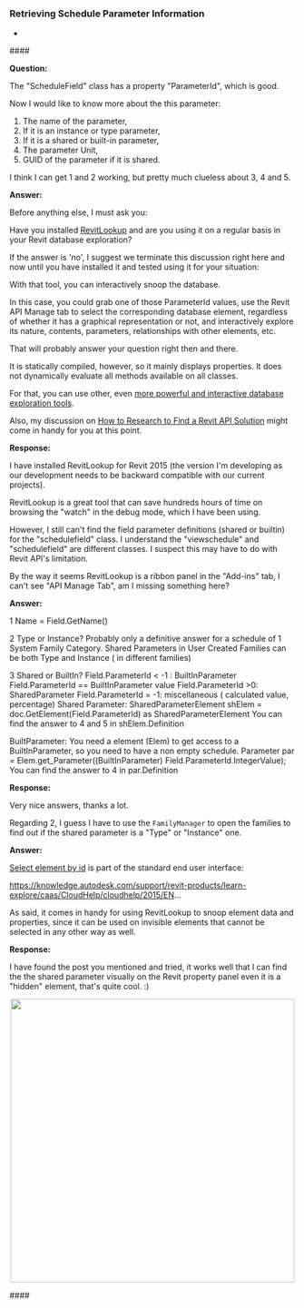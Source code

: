 <head>
<meta http-equiv="Content-Type" content="text/html; charset=utf-8">
<link rel="stylesheet" type="text/css" href="bc.css">
<script src="run_prettify.js" type="text/javascript"></script>
<!--
<script src="https://google-code-prettify.googlecode.com/svn/loader/run_prettify.js" type="text/javascript"></script>
-->
</head>

<!---

- 12553492 [Getting parameter information from a schedule]
  http://forums.autodesk.com/t5/revit-api-forum/getting-parameter-information-from-a-schedule/m-p/6802850

#RevitAPI @AutodeskRevit #aec #bim #dynamobim @AutodeskForge

&ndash; ...

#AULondon, #UI, #innovation, #RevitAPI, @AutodeskRevit bit.ly/2j7Sxkb

-->

### Retrieving Schedule Parameter Information


- [](#2)


####<a name="2"></a>

**Question:**

The "ScheduleField" class has a property "ParameterId", which is good.

Now I would like to know more about the this parameter:

1. The name of the parameter,
2. If it is an instance or type parameter,
3. If it is a shared or built-in parameter,
4. The parameter Unit,
5. GUID of the parameter if it is shared.

I think I can get 1 and 2 working, but pretty much clueless about 3, 4 and 5.

**Answer:**

Before anything else, I must ask you:

Have you installed [RevitLookup](https://github.com/jeremytammik/RevitLookup) and are you using it on a regular basis in your Revit database exploration?

If the answer is 'no', I suggest we terminate this discussion right here and now until you have installed it and tested using it for your situation:

With that tool, you can interactively snoop the database.

In this case, you could grab one of those ParameterId values, use the Revit API Manage tab to select the corresponding database element, regardless of whether it has a graphical representation or not, and interactively explore its nature, contents, parameters, relationships with other elements, etc.

That will probably answer your question right then and there.

It is statically compiled, however, so it mainly displays properties. It does not dynamically evaluate all methods available on all classes.

For that, you can use other,
even [more powerful and interactive database exploration tools](http://thebuildingcoder.typepad.com/blog/2013/11/intimate-revit-database-exploration-with-the-python-shell.html).

Also, my discussion
on [How to Research to Find a Revit API Solution](http://thebuildingcoder.typepad.com/blog/2017/01/virtues-of-reproduction-research-mep-settings-ontology.html#3) might
come in handy for you at this point.

**Response:** 

I have installed RevitLookup for Revit 2015 (the version I'm developing as our development needs to be backward compatible with our current projects).

RevitLookup is a great tool that can save hundreds hours of time on browsing the "watch" in the debug mode, which I have been using.

However, I still can't find the field parameter definitions (shared or builtin) for the "schedulefield" class. I understand the "viewschedule" and "schedulefield" are different classes. I suspect this may have to do with Revit API's limitation.

By the way it seems RevitLookup is a ribbon panel in the "Add-ins" tab, I can't see "API Manage Tab", am I missing something here?

**Answer:**

1  Name =  Field.GetName()

2  Type or Instance?  Probably only a definitive answer for a schedule of 1 System Family Category. Shared Parameters in User Created Families can be both Type and Instance ( in different families)

3  Shared or BuiltIn? 
Field.ParameterId < -1 : BuiltInParameter     Field.ParameterId == BuiltInParameter value
Field.ParameterId >0:    SharedParameter
Field.ParameterId = -1: miscellaneous ( calculated value, percentage)
Shared Parameter:
SharedParameterElement shElem = doc.GetElement(Field.ParameterId) as SharedParameterElement
You can find the answer to 4 and 5 in shElem.Definition 

BuiltParameter:
You need a element (Elem) to get access to a BuiltInParameter, so you need to have a non empty schedule.
Parameter par = Elem.get_Parameter((BuiltInParameter) Field.ParameterId.IntegerValue);
You can find the answer to 4 in par.Definition

**Response:** 

Very nice answers, thanks a lot.

Regarding 2, I guess I have to use the `FamilyManager` to open the families to find out if the shared parameter is a "Type" or "Instance" one.

**Answer:**

[Select element by id]() is part of the standard end user interface:
 
https://knowledge.autodesk.com/support/revit-products/learn-explore/caas/CloudHelp/cloudhelp/2015/EN...
 
As said, it comes in handy for using RevitLookup to snoop element data and properties, since it can be used on invisible elements that cannot be selected in any other way as well.
 
**Response:** 
 
I have found the post you mentioned and tried, it works well that I can find the the shared parameter visually on the Revit property panel even it is a "hidden" element, that's quite cool. :)

<center>
<img src="img/.png" alt="" width="500"/>
</center>




####<a name="3"></a>


<pre class="code">
</pre>

